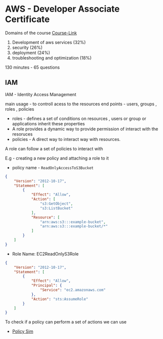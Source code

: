 # AWS - Developer Associate Certificate

Domains of the course [Course-Link](https://d1.awsstatic.com/training-and-certification/docs-dev-associate/AWS-Certified-Developer-Associate_Exam-Guide.pdf)

1. Development of aws services (32%)
2. security (26%)
3. deployment (24%)
4. troubleshooting and optimization (18%)


130 minutes - 65 questions

## IAM

IAM - Identity Access Management

main usage - to controll acess to the resources
end points - users, groups , roles , policies

- roles - defines a set of conditions on resources , users or group or applications inherit these properties
- A role provides a dynamic way to provide permission of interact with the resoruces
- policies - A direct way to interact way with resources.

A role can follow a set of policies to interact with

E.g - creating a new policy and attaching a role to it

- policy name - `ReadOnlyAccessToS3Bucket`
```json
{
    "Version": "2012-10-17",
    "Statement": [
        {
            "Effect": "Allow",
            "Action": [
                "s3:GetObject",
                "s3:ListBucket"
            ],
            "Resource": [
                "arn:aws:s3:::example-bucket",
                "arn:aws:s3:::example-bucket/*"
            ]
        }
    ]
}

```

- Role Name: EC2ReadOnlyS3Role

```json
{
    "Version": "2012-10-17",
    "Statement": [
        {
            "Effect": "Allow",
            "Principal": {
                "Service": "ec2.amazonaws.com"
            },
            "Action": "sts:AssumeRole"
        }
    ]
}

```

To check if a policy can perform a set of actions we can use

- [Policy Sim](https://policysim.aws.amazon.com)

